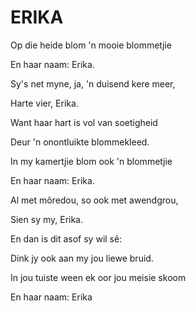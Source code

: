 # ERIKA

Op die heide blom 'n mooie blommetjie

En haar naam: Erika.

Sy's net myne, ja, 'n duisend kere meer,

Harte vier, Erika.

Want haar hart is vol van soetigheid

Deur 'n onontluikte blommekleed.


In my kamertjie blom ook 'n blommetjie

En haar naam: Erika.

Al met môredou, so ook met awendgrou,

Sien sy my, Erika.

En dan is dit asof sy wil sê:

Dink jy ook aan my jou liewe bruid.

In jou tuiste ween ek oor jou meisie skoom

En haar naam: Erika

